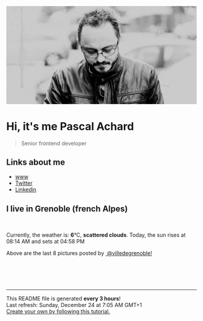 ![Pascal Achard](./images/photo-pascal-achard.jpg)
# Hi, it's me Pascal Achard
> Senior frontend developer

## Links about me
- [www](https://www.pascal-achard.com)
- [Twitter](https://twitter.com/botmaster)
- [Linkedin](http://www.linkedin.com/in/pascal-achard)


## I live in Grenoble (french Alpes)
<img src="https://openweathermap.org/img/wn/03n@2x.png" alt="">

Currently, the weather is: **6**°C, **scattered clouds**.
Today, the sun rises at 08:14 AM and sets at 04:58 PM

Above are the last 8 pictures posted by <a href="https://www.instagram.com/villedegrenoble/" target="_blank"><img alt="" src="https://upload.wikimedia.org/wikipedia/commons/thumb/e/e7/Instagram_logo_2016.svg/1024px-Instagram_logo_2016.svg.png" width="20"/> @villedegrenoble!</a>

<p style="display: flex; flex-wrap: wrap; gap: 20px;">
        <img src="https://cdn1.picuki.com/hosted-by-instagram/q/0exhNuNYnjBcaS3SYdxKjf8fx+9wWgxSZ60STLepjSVmIR1vLHOapZA0mpCl6yRxIwVgFDeSYzth5ogtU1hZCD18NUTbQLONTjZT66ydUe%7C%7CN2jVl9JNllr49LHQZZHWn9MAuVAmYdSgIGaYDG7uo+qhT5aGuO1lQpzaEYeIVlTNLm5Geb%7C%7Cd%7C%7CyMMS7prUskPf8q1nDTBG5lIWIEUQ8evDqB0OUPb5ZtZZgaZgQ5MpneghyvrtyRehOGN6PVFwFA+XrtbSnOENkSbmYHgh4nv2Cvh1LEgQiFuooxc2oI0jxoatOctS1%7C%7C0HsqHDETdXCSpUqRdRn5y+yiTlUEGwklFGk0rU44v8e9wpopG2IPeQCPrK+wXRbOn%7C%7CNZptfDwMA%7C%7C6LBBKJZvyxOMtYlYNKI%7C%7CNLzgOY6i%7C%7CvWbrzjD17MWdkiRnfI7Z7EdKp7f+L0zKDpnjdhElp3c+4eeQRnRhS+pjduTlaf170C8F%7C%7CCBf5jlgWPocNeYzsr5DXaLthWR4QP8Qbvkbbird+DBWUlqg6Mt9Las9q2D97FqLzkcCXzP8oP8pgW1zgjcNvG6+W.jpeg" alt="" width="200"/>
        <img src="https://cdn1.picuki.com/hosted-by-instagram/q/0exhNuNYnjBcaS3SYdxKjf8fx+9wWgxSZ60STLepjSVmIR1vLHOapZA0mpCj4yRwKwVlASuRYzth5oopUFhXCz14P0DaQLeKSDlW7aybVOjN1jJk9J9hkbo2K30YY3Wt9sMqVgmYdSgIGaYDG7uo+qhT5aGuO1lQpzb9dLBKmC4G6ZPiXaRyl5Q5yPC9tx7v6dYDKAUZwGMbPWB+i9DWvgM9WPjIYfhtp4ZzSrUF3pYrz826tBGBBkEkVWV9HhrG%7C%7CLTPnNELkX77dzo272SpU+QiNlZPzAT1tBI%7C%7Cu4I9nISlJoxgl%7C%7C03vOboQmU4XG1%7C%7C+kU+x9KCmSDyZ2iqgkYC9mKK4+GZePMTh62pCOCNVOmvySXNM5D9I59dXyItId33chnfI%7C%7CfrUIUM0IJII%7C%7CtP1Fawzw24be3ZxjojKT9vmhm%7C%7COcNfd9jN6rWVplj0tyWjgUJotInoX%7C%7C0OhV1e8JLAvEB0cSGWVfduPRD+%7C%7CVg1A%7C%7CVHYpD6z8vfYMlTaQMAD7oKi0STsphoGgyAibMzafZfNOV8kn8fCIyilLXm0uF0atRQFGezi%7C%7CklSvySdQ4hd2Tt.jpeg" alt="" width="200"/>
        <img src="https://cdn1.picuki.com/hosted-by-instagram/q/0exhNuNYnjBcaS3SYdxKjf8fx+9wWgxSZ60STLepjSVmIR1vLHOapZA0mpCj4yRwKwVlASuRYzth5YMtV11YCj19PUDdQbaJRDxd7KSdUOvN0jBj95dgnLkxKnYdZHWq9cYtVwmYdSgIGaYDG7uo+qhT5aGuO1lQpzb9dLBKmC4G6ZPiXaRyl5Q5yPC9tx7v6dYDKAUZwGMbPWB+i9DWvgM9WPjIYfhtp4ZzSrUF3pYrz826tBGBBkEkVWV9HhrG%7C%7CLTPnNELkX77dzo272SpU+QiNlZPzAT1tBI%7C%7Cu4I9nISlJoxgl%7C%7C03vOboQmU4XG1%7C%7C+kU+xNKCmSDyZ2iqgmJBkGvhlZ%7C%7CmUNd2h62oD+qJcdivySXNM5D9I59dXyItId33chnfI%7C%7CfrUIUM0IJII%7C%7CtP1Fawzw24be3ZxjojKQFn0BqRLYtdWdjP65uVoFrKgSejkUJotInoX%7C%7C0OhV1e8JLAvEB0cSGWVfduPRbjiWgQPYl1Z6baq5KCXPxFRhs+PK9BhkCliLoIcSCIlpQtSdlODepO3HoPCIyilLXm0uFzHdQmFGezi%7C%7CklSvySdQ4hd2Tt.jpeg" alt="" width="200"/>
        <img src="https://cdn1.picuki.com/hosted-by-instagram/q/0exhNuNYnjBcaS3SYdxKjf8fx+9wWgxSZ60STLepjSVmIR1vLHOapZA0mpCl6yRxIwVgFDeSYzth5YkvUlVXAz18NEzZTbSNTDxW6a2dXOnN1zBj9Zdpk74zLHwdbXOu9MAuXQmYdSgIGaYDG7uo+qhT5aGuO1lQpzaEYeIVlTNLm5Geb%7C%7Cd%7C%7CyMMS7prUskPf8q1nDTBG5lIWIEUQ8evDqB0OUPb5ZtZZgaZgQ5MpkOkxyvrtyRehOGN6PVFwFA+XrtbSnOENkSbmYHgh4nv2Cvh1LEgQiFuooxc2oI0jxoatOctS1%7C%7C0HsqHDETdXCSpUqRdRn5y+ynDbOWu8y1NbjmmH44vpXPVrlri2IPeQCPrK+wXRbOn%7C%7CNZptfDwMA%7C%7C6LBBKJZvyxOMtYlYNKI%7C%7CNLzgOY6i%7C%7CsW4T%7C%7CjD1rKWBltxmRIZh3EdCX8biL0zKDpnjdhElp3c+4eeQRnRhS+pjduTlaf12SCvcaMTDA%7C%7CQMIHspFIJT8v7HuRepxRQQ9CZs581u+uLRRdQaCiLwLa9VLas9q2D97FqLxnrbhzP8oP8pgW1zgjcNvG6+W.jpeg" alt="" width="200"/>
        <img src="https://cdn1.picuki.com/hosted-by-instagram/q/0exhNuNYnjBcaS3SYdxKjf8fx+9wWgxSZ60STLepjSVmIR1vLHOapZA0mpCl6yRxIwVgFDeSYztg7YwpV1pWCz18NE3bQbWLTz9U666ZU+%7C%7CN0jJu959jnL88KXUZbXCq88EqVQmYdSgIGaYDG7uo+qhT5aGuO1lQpzaEYeIVlTNLm5Geb%7C%7Cd%7C%7CyMMS7prUskPf8q1nDTBG5lIWIEUQ8evDqB0OUPb5ZtZZgaZgQ5MpneghyvrtyRehOGN6PVFwFA+XrtbSnOENkSbmYHgh4nv2Cvh1LEgQiFuooxc2oI0jxoatOctS1%7C%7C0HsqHDETdXCSpUqRdRn5y+ym75PEP88lFB20b244vpUPcAnoy2IPeQCPrK+wXRbOn%7C%7CNZptfDwMA%7C%7C6LBBKJZvyxOMtYlYNKI%7C%7CNLzgOY6i%7C%7CsW5TFiT1rB2VltxXZI6Z3WdK5x7WK0zKDpnjdhElp3c+4eeQRnRhS+pjduTlaf1%7C%7CiDtsWLQLm2gkpK99IZ7GZn7fbOd0UTgcEJqU2mGm8075INiSrpItpUPJbas9q2D97FqLwmcXnzP8oP8pgW1zgjcNvG6+W.jpeg" alt="" width="200"/>
        <img src="https://cdn1.picuki.com/hosted-by-instagram/q/0exhNuNYnjBcaS3SYdxKjf8fx+9wWgxSZ60STLepjSVmIR1vLHOapZA0mpCj4yRwKwVlASuRYzth5IsoUFxWDj17OEzbSryBTzxT6aqYUO6nvDJv9JBml70xJXEYYnev98olU2+pNWwSDv5PHL%7C%7Clo79UvOa0LGFq8zKXW%7C%7CRGkGZK5Zv0Hqdzzcwl+4jVunyw4YZjFjFyoVkpHlAB9PTXpi4za%7C%7CD8Cp1CvKNQQrsOg5NUxcvMzwqMKHoGdUB1FDm1483+ke08jTe1ZzY39XWiSb12NlUE0Bjq+RU1vIUgm5GjM59s1LA7vq2Rc2gEYG9qs0k%7C%7CwMf7qC3OV2+h3B5w4Hb717Wke8YZi7TIfN7JV9LDiiTEY+z%7C%7CN4xoTHhXIt33cn6aI%7C%7Ca0Wp8Uw81GG8dN1l299Tm2camp8QlYVRtQomWmKKsjbdms3YGu327%7C%7CtgyZjyZ+w+j+KJcSmhNe8cfapFM9dnSbVZhwGjL3z3d6Fe1WQJydsM%7C%7CmXvlHRxAwMo06+kqTl7ZacBqG77gcatxuAc92pzg9ScWozL7l35gHZNQnBx6ChsUJUPHLLQ59dmvjnw==.jpeg" alt="" width="200"/>
        <img src="https://cdn1.picuki.com/hosted-by-instagram/q/0exhNuNYnjBcaS3SYdxKjf8fx+9wWgxSZ60STLepjSVmIR1vLHOapZA0mpCl6yRxIwVgFDeSYzth5IgpVFxUCT18NELXTLKMTjxQ6qWRXevN1DBj9pJlk788JHIbbXOu9sQrVQmYdSgIGaYDG7uo+qhT5aGuO1lQpzaEYeIVlTNLm5Geb%7C%7Cd%7C%7CyMMS7prUskPf8q1nDTBG5lIWIEUQ8evDqB0OUPb5ZtZZgaZgQ5MpneghyvrtyRehOGN6PVFwFA+XrtbSnOENkSbmYHgh4nv2Cvh1LEgQiFuooxc2oI0jxoatOctS1%7C%7C0HsqHDETdXCSpUqRdRn5y+yjnBOmWdxVFGxHXc44vpJ+0liMO2IPeQCPrK+wXRbOn%7C%7CNZptfDwMA%7C%7C6LBBKJZvyxOMtYlYNKI%7C%7CNLzgOY6i%7C%7CsWrrVjz5rLS9lpw3ZIYh3FtOH%7C%7CbaJwzKDpnjdhElp3c+4eeQRnRhS+pjduTlaf12WJv1XCjjT7FtxI9lFf7PNtY34bc1FBUowKIgHs2OorMxBCSCek4sqQIl9as9q2D97FqL267XjzP8oP8pgW1zgjcNvG6+W.jpeg" alt="" width="200"/>
        <img src="https://cdn1.picuki.com/hosted-by-instagram/q/0exhNuNYnjBcaS3SYdxKjf8fx+9wWgxSZ60STLepjSVmIR1vLHOapZA0mpCl6yRxIwVgFDeSYztg7IgoUF5RDT18NEHYSLyISz9Q7KScXenN0DBv8JVjkrwzJHwYZnev9MUsVgmYdSgIGaYDG7uo+qhT5aGuO1lQpzaEYeIVlTNLm5Geb%7C%7Cd%7C%7CyMMS7prUskPf8q1nDTBG5lIWIEUQ8evDqB0OUPb5ZtZZgYAkQ5Mpk+kx4PrtyRehOGN6PVFwFA+XrtbSnOENkSbmYHgh4nv2Cvh1LEgQiFuooxc2oI0jxoatOctS1%7C%7C0HsqHDETdXDypUqRdRn5y+yijFJWiM02J651b+44uOU%7C%7CF3gZa2IPeQCPrK+wXRbOn%7C%7CNZptfDwMA%7C%7C6LBBKJZvyxOMtYlYNKI%7C%7CNLzgOY6i%7C%7CsWpTRjDxFISxkiTecI6Z3FtOX5fqJ5TKDpnjdhElp3c+4eeQRnRhS+pjduTlaf1%7C%7CzHNxWATaA9X0NAewQcKnHvbL4RLxIQTQ3Cr8aqEfTpr1QBhSXhJFnevVbas9q2D97Ftr%7C%7C7bWXzP8oP8pgW1zgjcNvG6+W.jpeg" alt="" width="200"/>
</p>

------------
<p>This README file is generated <b>every 3 hours</b>!
    <br />Last refresh: Sunday, December 24 at 7:05 AM GMT+1
    <br /><a href="https://medium.com/@th.guibert/how-to-create-a-self-updating-readme-md-for-your-github-profile-f8b05744ca91">Create your own by following this tutorial.</a>
</p>
<p><a href="https://github.com/botmaster/botmaster/actions/workflows/main.yaml"><img alt="" src="https://github.com/botmaster/botmaster/actions/workflows/main.yaml/badge.svg" /></a></p>


